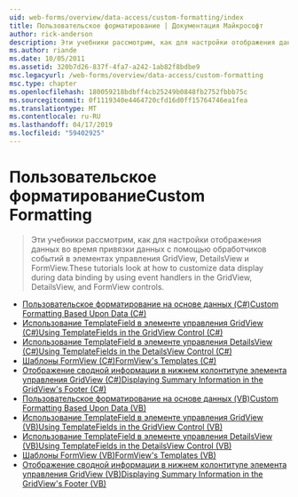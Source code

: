 ```yaml
---
uid: web-forms/overview/data-access/custom-formatting/index
title: Пользовательское форматирование | Документация Майкрософт
author: rick-anderson
description: Эти учебники рассмотрим, как для настройки отображения данных во время привязки данных с помощью обработчиков событий в элементах управления GridView, DetailsView и FormView.
ms.author: riande
ms.date: 10/05/2011
ms.assetid: 320b7d26-837f-4fa7-a242-1ab82f8bdbe9
msc.legacyurl: /web-forms/overview/data-access/custom-formatting
msc.type: chapter
ms.openlocfilehash: 180059218bdbff4cb25249b0848fb2752fbbb75c
ms.sourcegitcommit: 0f1119340e4464720cfd16d0ff15764746ea1fea
ms.translationtype: MT
ms.contentlocale: ru-RU
ms.lasthandoff: 04/17/2019
ms.locfileid: "59402925"
---
```

# <a name="custom-formatting"></a><span data-ttu-id="d6ec9-103">Пользовательское форматирование</span><span class="sxs-lookup"><span data-stu-id="d6ec9-103">Custom Formatting</span></span>

> <span data-ttu-id="d6ec9-104">Эти учебники рассмотрим, как для настройки отображения данных во время привязки данных с помощью обработчиков событий в элементах управления GridView, DetailsView и FormView.</span><span class="sxs-lookup"><span data-stu-id="d6ec9-104">These tutorials look at how to customize data display during data binding by using event handlers in the GridView, DetailsView, and FormView controls.</span></span>


- [<span data-ttu-id="d6ec9-105">Пользовательское форматирование на основе данных (C#)</span><span class="sxs-lookup"><span data-stu-id="d6ec9-105">Custom Formatting Based Upon Data (C#)</span></span>](custom-formatting-based-upon-data-cs.md)
- [<span data-ttu-id="d6ec9-106">Использование TemplateField в элементе управления GridView (C#)</span><span class="sxs-lookup"><span data-stu-id="d6ec9-106">Using TemplateFields in the GridView Control (C#)</span></span>](using-templatefields-in-the-gridview-control-cs.md)
- [<span data-ttu-id="d6ec9-107">Использование TemplateField в элементе управления DetailsView (C#)</span><span class="sxs-lookup"><span data-stu-id="d6ec9-107">Using TemplateFields in the DetailsView Control (C#)</span></span>](using-templatefields-in-the-detailsview-control-cs.md)
- [<span data-ttu-id="d6ec9-108">Шаблоны FormView (C#)</span><span class="sxs-lookup"><span data-stu-id="d6ec9-108">FormView's Templates (C#)</span></span>](using-the-formview-s-templates-cs.md)
- [<span data-ttu-id="d6ec9-109">Отображение сводной информации в нижнем колонтитуле элемента управления GridView (C#)</span><span class="sxs-lookup"><span data-stu-id="d6ec9-109">Displaying Summary Information in the GridView's Footer (C#)</span></span>](displaying-summary-information-in-the-gridview-s-footer-cs.md)
- [<span data-ttu-id="d6ec9-110">Пользовательское форматирование на основе данных (VB)</span><span class="sxs-lookup"><span data-stu-id="d6ec9-110">Custom Formatting Based Upon Data (VB)</span></span>](custom-formatting-based-upon-data-vb.md)
- [<span data-ttu-id="d6ec9-111">Использование TemplateField в элементе управления GridView (VB)</span><span class="sxs-lookup"><span data-stu-id="d6ec9-111">Using TemplateFields in the GridView Control (VB)</span></span>](using-templatefields-in-the-gridview-control-vb.md)
- [<span data-ttu-id="d6ec9-112">Использование TemplateField в элементе управления DetailsView (VB)</span><span class="sxs-lookup"><span data-stu-id="d6ec9-112">Using TemplateFields in the DetailsView Control (VB)</span></span>](using-templatefields-in-the-detailsview-control-vb.md)
- [<span data-ttu-id="d6ec9-113">Шаблоны FormView (VB)</span><span class="sxs-lookup"><span data-stu-id="d6ec9-113">FormView's Templates (VB)</span></span>](using-the-formview-s-templates-vb.md)
- [<span data-ttu-id="d6ec9-114">Отображение сводной информации в нижнем колонтитуле элемента управления GridView (VB)</span><span class="sxs-lookup"><span data-stu-id="d6ec9-114">Displaying Summary Information in the GridView's Footer (VB)</span></span>](displaying-summary-information-in-the-gridview-s-footer-vb.md)
